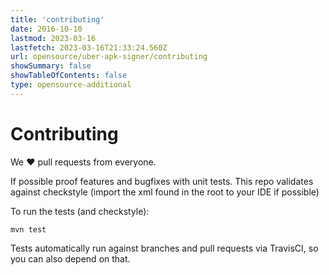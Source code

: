 ```yaml
---
title: 'contributing'
date: 2016-10-10
lastmod: 2023-03-16
lastfetch: 2023-03-16T21:33:24.560Z
url: opensource/uber-apk-signer/contributing
showSummary: false
showTableOfContents: false
type: opensource-additional
---
```

# Contributing

We ❤ pull requests from everyone.

If possible proof features and bugfixes with unit tests.
This repo validates against checkstyle (import the xml found in the root to your IDE if possible)

To run the tests (and checkstyle):

```shell
mvn test
```

Tests automatically run against branches and pull requests
via TravisCI, so you can also depend on that.
